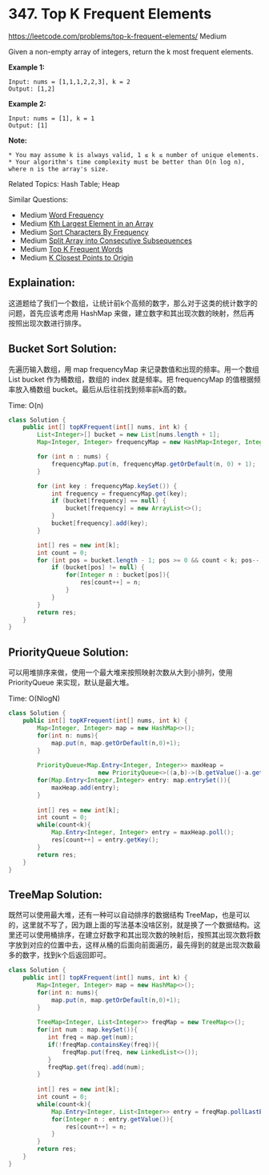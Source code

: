 # 347. Top K Frequent Elements
<https://leetcode.com/problems/top-k-frequent-elements/>
Medium

Given a non-empty array of integers, return the k most frequent elements.

**Example 1:**

    Input: nums = [1,1,1,2,2,3], k = 2
    Output: [1,2]

**Example 2:**

    Input: nums = [1], k = 1
    Output: [1]

**Note:**

    * You may assume k is always valid, 1 ≤ k ≤ number of unique elements.
    * Your algorithm's time complexity must be better than O(n log n), where n is the array's size.

Related Topics: Hash Table; Heap

Similar Questions: 
* Medium [Word Frequency](https://leetcode.com/problems/word-frequency/)
* Medium [Kth Largest Element in an Array](https://leetcode.com/problems/kth-largest-element-in-an-array/)
* Medium [Sort Characters By Frequency](https://leetcode.com/problems/sort-characters-by-frequency/)
* Medium [Split Array into Consecutive Subsequences](https://leetcode.com/problems/split-array-into-consecutive-subsequences/)
* Medium [Top K Frequent Words](https://leetcode.com/problems/top-k-frequent-words/)
* Medium [K Closest Points to Origin](https://leetcode.com/problems/k-closest-points-to-origin/)

## Explaination: 
这道题给了我们一个数组，让统计前k个高频的数字，那么对于这类的统计数字的问题，首先应该考虑用 HashMap 来做，建立数字和其出现次数的映射，然后再按照出现次数进行排序。

## Bucket Sort Solution: 
先遍历输入数组，用 map frequencyMap 来记录数值和出现的频率。用一个数组 List<Integer> bucket 作为桶数组，数组的 index 就是频率。把 frequencyMap 的值根据频率放入桶数组 bucket。最后从后往前找到频率前k高的数。

Time: O(n)

```java
class Solution {
    public int[] topKFrequent(int[] nums, int k) {
        List<Integer>[] bucket = new List[nums.length + 1];
        Map<Integer, Integer> frequencyMap = new HashMap<Integer, Integer>();

        for (int n : nums) {
            frequencyMap.put(n, frequencyMap.getOrDefault(n, 0) + 1);
        }

        for (int key : frequencyMap.keySet()) {
            int frequency = frequencyMap.get(key);
            if (bucket[frequency] == null) {
                bucket[frequency] = new ArrayList<>();
            }
            bucket[frequency].add(key);
        }

        int[] res = new int[k];
        int count = 0;
        for (int pos = bucket.length - 1; pos >= 0 && count < k; pos--) {
            if (bucket[pos] != null) {
                for(Integer n : bucket[pos]){
                    res[count++] = n;
                }
            }
        }
        return res;
    }
}
```

## PriorityQueue Solution: 
可以用堆排序来做，使用一个最大堆来按照映射次数从大到小排列，使用 PriorityQueue 来实现，默认是最大堆。

Time: O(NlogN)

```java
class Solution {
    public int[] topKFrequent(int[] nums, int k) {
        Map<Integer, Integer> map = new HashMap<>();
        for(int n: nums){
            map.put(n, map.getOrDefault(n,0)+1);
        }
           
        PriorityQueue<Map.Entry<Integer, Integer>> maxHeap = 
                         new PriorityQueue<>((a,b)->(b.getValue()-a.getValue()));
        for(Map.Entry<Integer,Integer> entry: map.entrySet()){
            maxHeap.add(entry);
        }
        
        int[] res = new int[k];
        int count = 0;
        while(count<k){
            Map.Entry<Integer, Integer> entry = maxHeap.poll();
            res[count++] = entry.getKey();
        }
        return res;
    }
}
```

## TreeMap Solution: 
既然可以使用最大堆，还有一种可以自动排序的数据结构 TreeMap，也是可以的，这里就不写了，因为跟上面的写法基本没啥区别，就是换了一个数据结构。这里还可以使用桶排序，在建立好数字和其出现次数的映射后，按照其出现次数将数字放到对应的位置中去，这样从桶的后面向前面遍历，最先得到的就是出现次数最多的数字，找到k个后返回即可。

```java
class Solution {
    public int[] topKFrequent(int[] nums, int k) {
        Map<Integer, Integer> map = new HashMap<>();
        for(int n: nums){
            map.put(n, map.getOrDefault(n,0)+1);
        }
        
        TreeMap<Integer, List<Integer>> freqMap = new TreeMap<>();
        for(int num : map.keySet()){
           int freq = map.get(num);
           if(!freqMap.containsKey(freq)){
               freqMap.put(freq, new LinkedList<>());
           }
           freqMap.get(freq).add(num);
        }
        
        int[] res = new int[k];
        int count = 0;
        while(count<k){
            Map.Entry<Integer, List<Integer>> entry = freqMap.pollLastEntry();
            for(Integer n : entry.getValue()){
                res[count++] = n;
            }
        }
        return res;
    }
}
```
